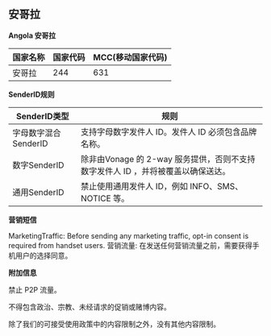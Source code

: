 ## 安哥拉

__Angola  安哥拉__

| 国家名称 | 国家代码 | MCC(移动国家代码) |
|------|------|-------------|
| 安哥拉  | 244  | 631         |

__SenderID规则__

| SenderID类型     | 规则                                                |
|----------------|---------------------------------------------------|
| 字母数字混合SenderID | 支持字母数字发件人 ID。发件人 ID 必须包含品牌名称。                     |
| 数字SenderID     | 除非由Vonage 的 2-way 服务提供，否则不支持数字发件人 ID ，并将被覆盖以确保送达。 |
| 通用SenderID     | 禁止使用通用发件人 ID，例如 INFO、SMS、NOTICE 等。                |


__营销短信__

MarketingTraffic: Before sending any marketing traffic, opt-in consent is required from handset users.
营销流量: 在发送任何营销流量之前，需要获得手机用户的选择同意。


__附加信息__

禁止 P2P 流量。

不得包含政治、宗教、未经请求的促销或赌博内容。

除了我们的可接受使用政策中的内容限制之外，没有其他内容限制。

